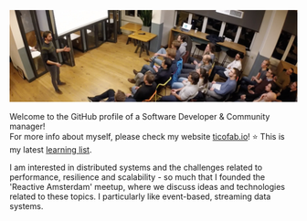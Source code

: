 ![](https://github.com/ticofab/ticofab.github.io/blob/master/talks/reactive-meetup-wework.jpg)

Welcome to the GitHub profile of a Software Developer & Community manager!  
For more info about myself, please check my website [ticofab.io](http://ticofab.io)! ⭐️ This is my latest [learning list](https://ticofab.io/tech/2020-04-11-planned-learning/).

I am interested in distributed systems and the challenges related to performance, resilience and scalability - so much that I founded the 'Reactive Amsterdam' meetup, where we discuss ideas and technologies related to these topics. I particularly like event-based, streaming data systems.

<!--
**ticofab/ticofab** is a ✨ _special_ ✨ repository because its `README.md` (this file) appears on your GitHub profile.

Here are some ideas to get you started:

- 🔭 I’m currently working on ...
- 🌱 I’m currently learning ...
- 👯 I’m looking to collaborate on ...
- 🤔 I’m looking for help with ...
- 💬 Ask me about ...
- 📫 How to reach me: ...
- 😄 Pronouns: ...
- ⚡ Fun fact: ...
-->
